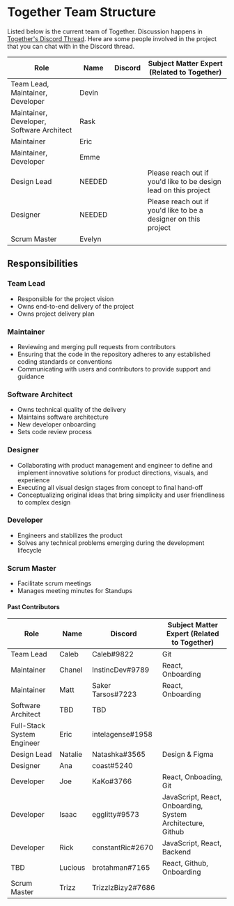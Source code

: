 # Together Team Structure

Listed below is the current team of Together. Discussion happens in [Together's Discord Thread](https://discord.com/channels/735923219315425401/1038482732633825442). Here are some people involved in the project that you can chat with in the Discord thread.

| Role                                      | Name   | Discord | Subject Matter Expert (Related to Together)                      |
| ----------------------------------------- | ------ | ------- | ---------------------------------------------------------------- |
| Team Lead, Maintainer, Developer          | Devin  |
| Maintainer, Developer, Software Architect | Rask   |
| Maintainer                                | Eric   |
| Maintainer, Developer                     | Emme   |
| Design Lead                               | NEEDED |         | Please reach out if you'd like to be design lead on this project |
| Designer                                  | NEEDED |         | Please reach out if you'd like to be a designer on this project  |
| Scrum Master                              | Evelyn |

## Responsibilities

### Team Lead

- Responsible for the project vision
- Owns end-to-end delivery of the project
- Owns project delivery plan

### Maintainer

- Reviewing and merging pull requests from contributors
- Ensuring that the code in the repository adheres to any established coding standards or conventions
- Communicating with users and contributors to provide support and guidance

### Software Architect

- Owns technical quality of the delivery
- Maintains software architecture
- New developer onboarding
- Sets code review process

### Designer

- Collaborating with product management and engineer to define and implement innovative solutions for product directions, visuals, and experience
- Executing all visual design stages from concept to final hand-off
- Conceptualizing original ideas that bring simplicity and user friendliness to complex design

### Developer

- Engineers and stabilizes the product
- Solves any technical problems emerging during the development lifecycle

### Scrum Master

- Facilitate scrum meetings
- Manages meeting minutes for Standups

#### Past Contributors

| Role                       | Name    | Discord           | Subject Matter Expert (Related to Together)                |
| -------------------------- | ------- | ----------------- | ---------------------------------------------------------- |
| Team Lead                  | Caleb   | Caleb#9822        | Git                                                        |
| Maintainer                 | Chanel  | InstincDev#9789   | React, Onboarding                                          |
| Maintainer                 | Matt    | Saker Tarsos#7223 | React, Onboarding                                          |
| Software Architect         | TBD     | TBD               |
| Full-Stack System Engineer | Eric    | intelagense#1958  |
| Design Lead                | Natalie | Natashka#3565     | Design & Figma                                             |
| Designer                   | Ana     | coast#5240        |
| Developer                  | Joe     | KaKo#3766         | React, Onboading, Git                                      |
| Developer                  | Isaac   | egglitty#9573     | JavaScript, React, Onboarding, System Architecture, Github |
| Developer                  | Rick    | constantRic#2670  | JavaScript, React, Backend                                 |
| TBD                        | Lucious | brotahman#7165    | React, Github, Onboarding                                  |
| Scrum Master               | Trizz   | TrizzIzBizy2#7686 |
